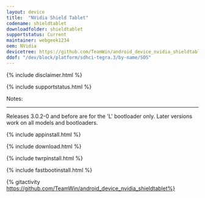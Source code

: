 ```yaml
---
layout: device
title:  "NVidia Shield Tablet"
codename: shieldtablet
downloadfolder: shieldtablet
supportstatus: Current
maintainer: webgeek1234
oem: NVidia
devicetree: https://github.com/TeamWin/android_device_nvidia_shieldtablet
ddof: "/dev/block/platform/sdhci-tegra.3/by-name/SOS"
---
```


{% include disclaimer.html %}

{% include supportstatus.html %}

<div class='page-heading'>Notes:</div>
<hr />
<p class="text">Releases 3.0.2-0 and before are for the 'L' bootloader only. Later versions work on all models and bootloaders.</p>

{% include appinstall.html %}

{% include download.html %}

{% include twrpinstall.html %}

{% include fastbootinstall.html %}

{% gitactivity https://github.com/TeamWin/android_device_nvidia_shieldtablet%}

